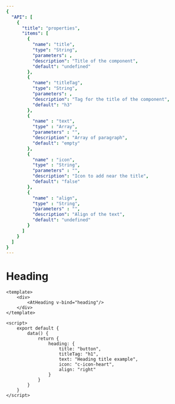 ```yaml
---
{
  "API": [
    {
      "title": "properties",
      "items": [
        {
          "name": "title",
          "type": "String",
          "parameters": ,
          "description": "Title of the component",
          "default": "undefined"
        },
        {
          "name": "titleTag",
          "type": "String",
          "parameters": ,
          "description": "Tag for the title of the component",
          "default": "h3"
        },        
        {
          "name" : "text",
          "type" : "Array",
          "parameters" : "",
          "description": "Array of paragraph",
          "default": "empty"
        },
        {
          "name" : "icon",
          "type" : "String",
          "parameters" : "",
          "description": "Icon to add near the title",
          "default": "false"
        },
        {
          "name" : "align",
          "type" : "String",
          "parameters" : "",
          "description": "Align of the text",
          "default": "undefined"
        }                                                          
      ] 
    }
  ]
}
---
```


# Heading

<Preview>
  <template slot="demo">
        <AtHeading v-bind='[{"title": "Título"},{"icon": "heart"},{"text": ["Lorem ipsum dolor sit amet, consectetur adipiscing elit, sed do eiusmod tempor incididunt ut labore et dolore magna aliqua. Ut enim ad minim veniam, quis nostrud exercitation ullamco laboris nisi ut aliquip ex ea commodo consequat.","Lorem ipsum dolor sit amet, consectetur adipiscing elit, sed do eiusmod tempor incididunt ut labore et dolore magna aliqua. Ut enim ad minim veniam, quis nostrud exercitation ullamco laboris nisi ut aliquip ex ea commodo consequat."]}]'/> 
  </template>

  ```vue
  <template>
      <div>
          <AtHeading v-bind="heading"/>
      </div>
  </template>
  
  <script>
      export default {
          data() {
              return {
                  heading: {
                      title: "button",
                      titleTag: "h1",
                      text: "Heading title example",
                      icon: "c-icon-heart",
                      align: "right"
                  }
              }
          }
      }
  </script>

  ```
</Preview>


